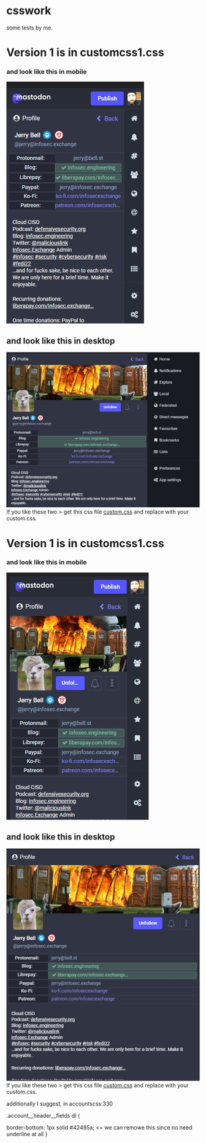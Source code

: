 # csswork
some tests by me.

# Version 1 is in customcss1.css
### and look like this in mobile
![Screenshot](mobile1.jpg)
## and look like this in desktop
![Screenshot](desktop1.jpg)
If you like these two > get this css  file [custom.css](customcss1.css)
and replace with your custom.css.

# Version 1 is in customcss1.css
### and look like this in mobile
![Screenshot](mobile2.jpg)
## and look like this in desktop
![Screenshot](desktop2.jpg)
If you like these two > get this css  file [custom.css](customcss2.css)
and replace with your custom.css.





additionally I suggest, in accountscss:330

.account__header__fields dl {

border-bottom: 1px solid #42485a;  <= we can remowe this since no need underline at all 
}
